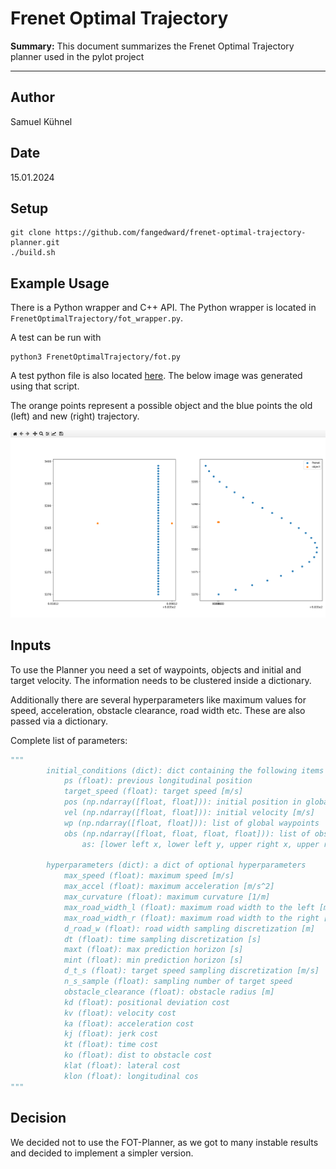 # Frenet Optimal Trajectory

**Summary:** This document summarizes the Frenet Optimal Trajectory planner used in the pylot project

---

## Author

Samuel Kühnel

## Date

15.01.2024

## Setup

```git
git clone https://github.com/fangedward/frenet-optimal-trajectory-planner.git
./build.sh
```

## Example Usage

There is a Python wrapper and C++ API. The Python wrapper is located in `FrenetOptimalTrajectory/fot_wrapper.py`.

A test can be run with

```shell
python3 FrenetOptimalTrajectory/fot.py
```

A test python file is also located [here](test_traj.py). The below image was generated using that script.

The orange points represent a possible object and the blue points the old (left) and new (right) trajectory.

![test_trajectory](../../../00_assets/planning/test_frenet_results.png)

## Inputs

To use the Planner you need a set of waypoints, objects and initial and target velocity. The information needs to be clustered inside a dictionary.

Additionally there are several hyperparameters like maximum values for speed, acceleration, obstacle clearance, road width etc. These are also passed via a dictionary.

Complete list of parameters:

```python
"""
        initial_conditions (dict): dict containing the following items
            ps (float): previous longitudinal position
            target_speed (float): target speed [m/s]
            pos (np.ndarray([float, float])): initial position in global coord
            vel (np.ndarray([float, float])): initial velocity [m/s]
            wp (np.ndarray([float, float])): list of global waypoints
            obs (np.ndarray([float, float, float, float])): list of obstacles
                as: [lower left x, lower left y, upper right x, upper right y]

        hyperparameters (dict): a dict of optional hyperparameters
            max_speed (float): maximum speed [m/s]
            max_accel (float): maximum acceleration [m/s^2]
            max_curvature (float): maximum curvature [1/m]
            max_road_width_l (float): maximum road width to the left [m]
            max_road_width_r (float): maximum road width to the right [m]
            d_road_w (float): road width sampling discretization [m]
            dt (float): time sampling discretization [s]
            maxt (float): max prediction horizon [s]
            mint (float): min prediction horizon [s]
            d_t_s (float): target speed sampling discretization [m/s]
            n_s_sample (float): sampling number of target speed
            obstacle_clearance (float): obstacle radius [m]
            kd (float): positional deviation cost
            kv (float): velocity cost
            ka (float): acceleration cost
            kj (float): jerk cost
            kt (float): time cost
            ko (float): dist to obstacle cost
            klat (float): lateral cost
            klon (float): longitudinal cos
"""
```

## Decision

We decided not to use the FOT-Planner, as we got to many instable results and decided to implement a simpler version.
